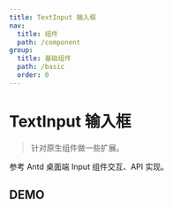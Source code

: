 ```yaml
---
title: TextInput 输入框
nav:
  title: 组件
  path: /component
group:
  title: 基础组件
  path: /basic
  order: 0
---
```


# TextInput 输入框

> 针对原生组件做一些扩展。

参考 Antd 桌面端 Input 组件交互、API 实现。

## DEMO

<code defaultShowCode src="./__fixtures__/doc.tsx"></code>

<API></API>
